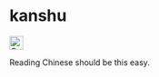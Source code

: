 kanshu
======

<a href="https://assembly.com/kanshu/bounties"><img src="https://asm-badger.herokuapp.com/kanshu/badges/tasks.svg" height="24px" alt="Open Tasks" /></a>

Reading Chinese should be this easy.
